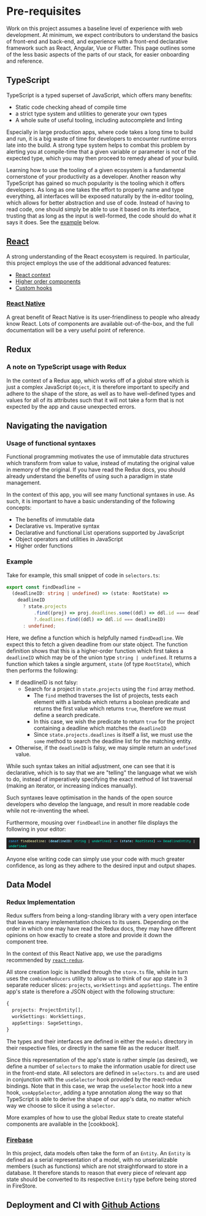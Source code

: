# Pre-requisites

Work on this project assumes a baseline level of experience with web development. At minimum, we expect contributors to understand the basics of front-end and back-end, and experience with a front-end declarative framework such as React, Angular, Vue or Flutter. This page outlines some of the less basic aspects of the parts of our stack, for easier onboarding and reference.

## TypeScript

TypeScript is a typed superset of JavaScript, which offers many benefits:

- Static code checking ahead of compile time
- a strict type system and utilities to generate your own types
- A whole suite of useful tooling, including autocomplete and linting

Especially in large production apps, where code takes a long time to build and run, it is a big waste of time for developers to encounter runtime errors late into the build. A strong type system helps to combat this problem by alerting you at compile-time that a given variable or parameter is not of the expected type, which you may then proceed to remedy ahead of your build.

Learning how to use the tooling of a given ecosystem is a fundamental cornerstone of your productivity as a developer. Another reason why TypeScript has gained so much popularity is the tooling which it offers developers. As long as one takes the effort to properly name and type everything, all interfaces will be exposed naturally by the in-editor tooling, which allows for better abstraction and use of code. Instead of having to read code, one should simply be able to use it based on its interface, trusting that as long as the input is well-formed, the code should do what it says it does. See the [example](#example) below.

## [React](https://reactjs.org)

A strong understanding of the React ecosystem is required. In particular, this project employs the use of the additional advanced features:

- [React context](https://reactjs.org/docs/context.html)
- [Higher order components](https://reactjs.org/docs/higher-order-components.html)
- [Custom hooks](https://reactjs.org/docs/hooks-custom.html)

### [React Native](https://reactnative.dev)

A great benefit of React Native is its user-friendliness to people who already know React. Lots of components are available out-of-the-box, and the full documentation will be a very useful point of reference.

## Redux

### A note on TypeScript usage with Redux

In the context of a Redux app, which works off of a global store which is just a complex JavaScript `Object`, it is therefore important to specify and adhere to the shape of the store, as well as to have well-defined types and values for all of its attributes such that it will not take a form that is not expected by the app and cause unexpected errors.

## Navigating the navigation

### Usage of functional syntaxes

Functional programming motivates the use of immutable data structures which transform from value to value, instead of mutating the original value in memory of the original. If you have read the Redux docs, you should already understand the benefits of using such a paradigm in state management.

In the context of this app, you will see many functional syntaxes in use. As such, it is important to have a basic understanding of the following concepts:

- The benefits of immutable data
- Declarative vs. Imperative syntax
- Declarative and functional List operations supported by JavaScript
- Object operators and utilities in JavaScript
- Higher order functions

### Example

Take for example, this small snippet of code in `selectors.ts`:

```TypeScript
export const findDeadline =
  (deadlineID: string | undefined) => (state: RootState) =>
    deadlineID
      ? state.projects
          .find((proj) => proj.deadlines.some((ddl) => ddl.id === deadlineID))
          ?.deadlines.find((ddl) => ddl.id === deadlineID)
      : undefined;
```

Here, we define a function which is helpfully named `findDeadline`. We expect this to fetch a given deadline from our state object.
The function definition shows that this is a higher-order function which first takes a `deadlineID` which may be of the union type `string | undefined`. It returns a function which takes a single argument, `state` (of type `RootState`), which then performs the following:

- If deadlineID is not falsy:
  - Search for a project in `state.projects` using the `find` array method.
    - The `find` method traverses the list of projects, tests each element with a lambda which returns a boolean predicate and returns the first value which returns `true`, therefore we must define a search predicate.
    - In this case, we wish the predicate to return `true` for the project containing a deadline which matches the `deadlineID`
    - Since `state.projects.deadlines` is itself a list, we must use the `some` method to search the deadline list for the matching entity.
- Otherwise, if the `deadlineID` is falsy, we may simple return an `undefined` value.

While such syntax takes an initial adjustment, one can see that it is declarative, which is to say that we are "telling" the language what we wish to do, instead of imperatively specifying the exact method of list traversal (making an iterator, or increasing indices manually).

Such syntaxes leave optimisation in the hands of the open source developers who develop the language, and result in more readable code while not re-inventing the wheel.

Furthermore, mousing over `findDeadline` in another file displays the following in your editor:

![image](/doc/img/in_editor_prototype.png)

Anyone else writing code can simply use your code with much greater confidence, as long as they adhere to the desired input and output shapes.

## Data Model

### Redux Implementation

Redux suffers from being a long-standing library with a very open interface that leaves many implementation choices to its users. Depending on the order in which one may have read the Redux docs, they may have different opinions on how exactly to create a store and provide it down the component tree.

In the context of this React Native app, we use the paradigms recommended by [`react-redux`](https://react-redux.js.org/introduction/getting-started).

All store creation logic is handled through the `store.ts` file, while in turn uses the `combineReducers` utility to allow us to think of our app state in 3 separate reducer slices: `projects`, `workSettings` and `appSettings`. The entire app's state is therefore a JSON object with the following structure:

```TypeScript
{
  projects: ProjectEntity[],
  workSettings: WorkSettings,
  appSettings: SageSettings,
}
```

The types and their interfaces are defined in either the `models` directory in their respective files, or directly in the same file as the reducer itself.

Since this representation of the app's state is rather simple (as desired), we define a number of `selectors` to make the information usable for direct use in the front-end state. All selectors are defined in `selectors.ts` and are used in conjunction with the `useSelector` hook provided by the react-redux bindings. Note that in this case, we wrap the `useSelector` hook into a new hook, `useAppSelector`, adding a type annotation along the way so that TypeScript is able to derive the shape of our app's data, no matter which way we choose to slice it using a `selector`.

More examples of how to use the global Redux state to create stateful components are available in the [cookbook].

### [Firebase](https://firebase.google.com/docs)

In this project, data models often take the form of an `Entity`. An `Entity` is defined as a serial representation of a model, with no unserializable members (such as functions) which are not straightforward to store in a database. It therefore stands to reason that every piece of relevant app state should be converted to its respective `Entity` type before being stored in FireStore.

## Deployment and CI with [Github Actions](https://docs.github.com/en/actions)
